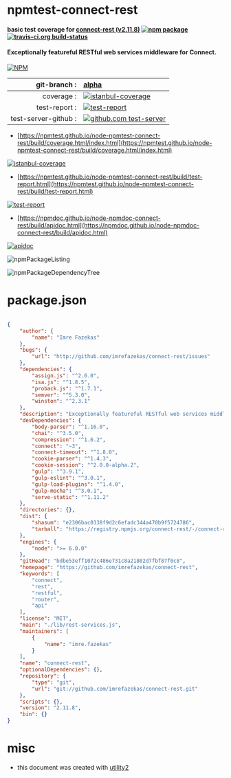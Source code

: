 # npmtest-connect-rest

#### basic test coverage for  [connect-rest (v2.11.8)](https://github.com/imrefazekas/connect-rest)  [![npm package](https://img.shields.io/npm/v/npmtest-connect-rest.svg?style=flat-square)](https://www.npmjs.org/package/npmtest-connect-rest) [![travis-ci.org build-status](https://api.travis-ci.org/npmtest/node-npmtest-connect-rest.svg)](https://travis-ci.org/npmtest/node-npmtest-connect-rest)

#### Exceptionally featureful RESTful web services middleware for Connect.

[![NPM](https://nodei.co/npm/connect-rest.png?downloads=true&downloadRank=true&stars=true)](https://www.npmjs.com/package/connect-rest)

| git-branch : | [alpha](https://github.com/npmtest/node-npmtest-connect-rest/tree/alpha)|
|--:|:--|
| coverage : | [![istanbul-coverage](https://npmtest.github.io/node-npmtest-connect-rest/build/coverage.badge.svg)](https://npmtest.github.io/node-npmtest-connect-rest/build/coverage.html/index.html)|
| test-report : | [![test-report](https://npmtest.github.io/node-npmtest-connect-rest/build/test-report.badge.svg)](https://npmtest.github.io/node-npmtest-connect-rest/build/test-report.html)|
| test-server-github : | [![github.com test-server](https://npmtest.github.io/node-npmtest-connect-rest/GitHub-Mark-32px.png)](https://npmtest.github.io/node-npmtest-connect-rest/build/app/index.html) | | build-artifacts : | [![build-artifacts](https://npmtest.github.io/node-npmtest-connect-rest/glyphicons_144_folder_open.png)](https://github.com/npmtest/node-npmtest-connect-rest/tree/gh-pages/build)|

- [https://npmtest.github.io/node-npmtest-connect-rest/build/coverage.html/index.html](https://npmtest.github.io/node-npmtest-connect-rest/build/coverage.html/index.html)

[![istanbul-coverage](https://npmtest.github.io/node-npmtest-connect-rest/build/screenCapture.buildCi.browser.%252Ftmp%252Fbuild%252Fcoverage.lib.html.png)](https://npmtest.github.io/node-npmtest-connect-rest/build/coverage.html/index.html)

- [https://npmtest.github.io/node-npmtest-connect-rest/build/test-report.html](https://npmtest.github.io/node-npmtest-connect-rest/build/test-report.html)

[![test-report](https://npmtest.github.io/node-npmtest-connect-rest/build/screenCapture.buildCi.browser.%252Ftmp%252Fbuild%252Ftest-report.html.png)](https://npmtest.github.io/node-npmtest-connect-rest/build/test-report.html)

- [https://npmdoc.github.io/node-npmdoc-connect-rest/build/apidoc.html](https://npmdoc.github.io/node-npmdoc-connect-rest/build/apidoc.html)

[![apidoc](https://npmdoc.github.io/node-npmdoc-connect-rest/build/screenCapture.buildCi.browser.%252Ftmp%252Fbuild%252Fapidoc.html.png)](https://npmdoc.github.io/node-npmdoc-connect-rest/build/apidoc.html)

![npmPackageListing](https://npmtest.github.io/node-npmtest-connect-rest/build/screenCapture.npmPackageListing.svg)

![npmPackageDependencyTree](https://npmtest.github.io/node-npmtest-connect-rest/build/screenCapture.npmPackageDependencyTree.svg)



# package.json

```json

{
    "author": {
        "name": "Imre Fazekas"
    },
    "bugs": {
        "url": "http://github.com/imrefazekas/connect-rest/issues"
    },
    "dependencies": {
        "assign.js": "^2.6.0",
        "isa.js": "^1.8.5",
        "proback.js": "^1.7.1",
        "semver": "^5.3.0",
        "winston": "^2.3.1"
    },
    "description": "Exceptionally featureful RESTful web services middleware for Connect.",
    "devDependencies": {
        "body-parser": "^1.16.0",
        "chai": "^3.5.0",
        "compression": "^1.6.2",
        "connect": "~3",
        "connect-timeout": "^1.8.0",
        "cookie-parser": "^1.4.3",
        "cookie-session": "^2.0.0-alpha.2",
        "gulp": "^3.9.1",
        "gulp-eslint": "^3.0.1",
        "gulp-load-plugins": "^1.4.0",
        "gulp-mocha": "^3.0.1",
        "serve-static": "^1.11.2"
    },
    "directories": {},
    "dist": {
        "shasum": "e2306bac0338f9d2c6efadc344a470b9f5724786",
        "tarball": "https://registry.npmjs.org/connect-rest/-/connect-rest-2.11.8.tgz"
    },
    "engines": {
        "node": ">= 6.0.0"
    },
    "gitHead": "bdbe53eff1072c486e731c8a21802d7fbf87f0c8",
    "homepage": "https://github.com/imrefazekas/connect-rest",
    "keywords": [
        "connect",
        "rest",
        "restful",
        "router",
        "api"
    ],
    "license": "MIT",
    "main": "./lib/rest-services.js",
    "maintainers": [
        {
            "name": "imre.fazekas"
        }
    ],
    "name": "connect-rest",
    "optionalDependencies": {},
    "repository": {
        "type": "git",
        "url": "git://github.com/imrefazekas/connect-rest.git"
    },
    "scripts": {},
    "version": "2.11.8",
    "bin": {}
}
```



# misc
- this document was created with [utility2](https://github.com/kaizhu256/node-utility2)
